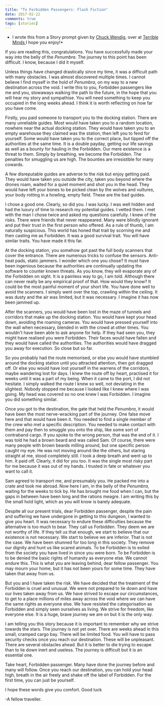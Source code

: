 ```yaml
--- 
title: "To Forbidden Passengers: Flash Fiction"  
date: 2017-02-22
comments: true  
tags: [stories]  
---  
```


* I wrote this from a Story prompt given by <a href="http://terribleminds.com/ramble/2017/02/17/flash-fiction-challenge-ten-more-titles-round-two/">Chuck Wendig</a>, over at <a href="http://terribleminds.com">Terrible Minds </a> I hope you enjoy!*  

If you are reading this, congratulations. You have successfully made your way into the belly of the *Penumbra*. The journey to this point has been difficult. I know, because I did it myself.  

Unless things have changed drastically since my time, it was a difficult path with many obstacles. I was almost discovered multiple times. I cannot believe I find myself in the hold of *Penumbra*, on my way to a new destination across the void. I write this to you, Forbidden passengers like me and you, stowaways walking the path to the future, in the hope that you will hear my story and sympathise. You will need something to keep you occupied in the long weeks ahead. I think it is worth reflecting on how far you have come.  

<!--more-->  

Firstly, you paid someone to transport you to the docking station. There are many unreliable guides. Most would have taken you to a random location, nowhere near the actual docking station. They would have taken you to an empty warehouse they claimed was the station, then left you to fend for yourself. Some would have taken you to the correct place, but tipped off the authorities at the same time. It is a double payday, getting our life savings as well as a bounty for hauling in the Forbidden. Our mere existence is a threat to them. Simply by breathing, we become the Forbidden. The penalties for smuggling us are high. The bounties are irresistible for many cowards.  

A few disreputable guides are adverse to the risk but enjoy getting paid. They would have taken you outside the city, taken you beyond where the drones roam, waited for a quiet moment and shot you in the head. They would have left your bones to be picked clean by the wolves and vultures, your body rotting in a howling, empty field. These are the bad guides.  

I chose a good one. Clearly, so did you. I was lucky. I was well hidden and had the luxury of time to research my potential guides. I vetted them. I met with the man I chose twice and asked my questions carefully. I knew of the risks. There were friends that never reappeared. Many were blindly ignorant and put their trust in the first person who offered. As a rule of thumb, I am naturally suspicious. This world has honed that trait by scorning me and then casting me as Forbidden. It was a good survival trait. You will have similar traits. You have made it this far.  

At the docking station, you somehow got past the full body scanners that cover the entrance. There are numerous tricks to confuse the sensors. Anti-heat pads, static jammers. I wonder which one you chose? It must have been ingenious because the authorities are continually updating the software to counter known threats. As you know, they will evaporate any of the Forbidden on sight. It is a painless way to go, I am told. Although there can never really be any empirical proof of that. How would they know? It could be the most painful moment of your short life. You have done well to avoid the scanners. I simply went over the top, crawling within the ceiling. It was dusty and the air was limited, but it was necessary. I imagine it has now been jammed up.  

After the scanners, you would have been lost in the maze of tunnels and corridors that make up the docking station. You would have kept your head down, avoiding the roaming cameras. You would have pressed yourself into the wall when necessary, blended in with the crowd at other times. You wouldn't have been able to ask anyone for help. If they had seen you, they might have realised you were Forbidden. Their faces would have fallen and they would have called the authorities. The authorities would have dragged you away for execution. So close but so far.  

So you probably had the route memorised, or else you would have stumbled around the docking station until you attracted attention, then got dragged off. Or else you would have lost yourself in the warrens of the corridors, maybe wandering lost for days. I knew the route off by heart, practised it for weeks until it was a part of my being. When it came to the port, I did not hesitate. I simply walked the route I knew so well, not deviating in the slightest. Nobody stopped me because I looked like I knew where I was going. My head was covered so no one knew I was Forbidden. I imagine you did something similar.  

Once you got to the destination, the gate that held the *Penumbra*, it would have been the most nerve-wracking part of the journey. One false move here and that would have been it. You needed to find a single member of the crew who met a specific description. You needed to make contact with them and pay then to smuggle you onto the ship, like some sort of contraband cargo. If you spoke to the wrong person, that was the end of it. I was told he had a brown beard and was called Sam. Of course, there were many people with brown beards milling around, but one specific person caught my eye. He was not moving around like the others, but staring straight at me, stood completely still. I took a deep breath and went up to him. It paid off. Clearly, it did for you too. It was the single most risky part for me because it was out of my hands. I trusted in fate or whatever you want to call it.  

Sam agreed to transport me, and presumably you. He packed me into a crate and took me abroad. Now here I am, in the belly of the *Penumbra*, waiting for the weeks to tick by. He has brought me food when I can, but the gaps in between have been long and the rations meagre. I am writing this by the small hold light, which as you will know is barely adequate.  

Despite all our present trials, dear Forbidden passenger, despite the pain and suffering we have undergone in getting to this dungeon, I wanted to give you heart. It was necessary to endure these difficulties because the alternative is too much to bear. They call us Forbidden. They deem we are not worthy of life. If they tell us that enough, we start to believe that our existence is not necessary. We start to believe we are inferior. That is not the case. We have been shunned for too long in this society. They remove our dignity and hunt us like scared animals. To be Forbidden is to exiled from the society you have lived in since you were born. To be Forbidden is to be denied the basic rights of humanity as everyone else. We cannot endure this. This is what you are leaving behind, dear fellow passenger. You may mourn your home, but it has not been yours for some time. They have taken that away from us.  

But you and I have taken the risk. We have decided that the treatment of the Forbidden is cruel and unusual. We were not prepared to lie down and have our lives taken away from us. We have strived to escape our circumstances, to get to a place millions of miles away across the void where we can have the same rights as everyone else. We have resisted the categorisation as Forbidden and simply seen ourselves as living. We strive for freedom, like everyone else. It is a huge, brave journey we are on but it is the only way.  

I am telling you this story because it is important to remember why we strive towards the stars. The journey is not yet over. There are weeks ahead in this small, cramped cargo bay. There will be limited food. You will have to pass security checks once you reach our destination. These will be unpleasant. There are several obstacles ahead. But it is better to die trying to escape than to lie down inert and useless. The journey is difficult but it is an essential one.  

Take heart, Forbidden passenger. Many have done the journey before and many will follow. Once you reach our destination, you can hold your head high, breath in the air freely and shake off the label of Forbidden. For the first time, you can just be yourself.  

I hope these words give you comfort. Good luck  

-A fellow traveller.  
